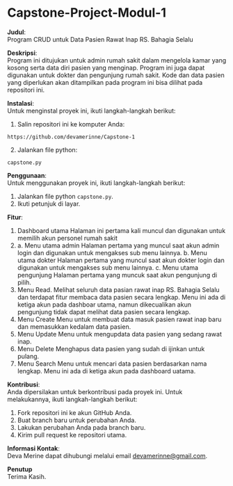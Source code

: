 # Capstone-Project-Modul-1
**Judul**:  
Program CRUD untuk Data Pasien Rawat Inap RS. Bahagia Selalu

**Deskripsi**:  
Program ini ditujukan untuk admin rumah sakit dalam mengelola kamar yang kosong serta data diri pasien yang menginap. Program ini juga dapat digunakan untuk dokter dan pengunjung rumah sakit. Kode dan data pasien yang diperlukan akan ditampilkan pada program ini bisa dilihat pada repositori ini.

**Instalasi**:  
Untuk menginstal proyek ini, ikuti langkah-langkah berikut:
1. Salin repositori ini ke komputer Anda:
```
https://github.com/devamerinne/Capstone-1
```
2. Jalankan file python:
```
capstone.py
```

**Penggunaan**:  
Untuk menggunakan proyek ini, ikuti langkah-langkah berikut:
1. Jalankan file python `capstone.py`.
2. Ikuti petunjuk di layar.

**Fitur**:  
1. Dashboard utama
   Halaman ini pertama kali muncul dan digunakan untuk memilih akun personel rumah sakit
2. a. Menu utama admin
      Halaman pertama yang muncul saat akun admin login dan digunakan untuk mengakses sub menu lainnya.
   b. Menu utama dokter
      Halaman pertama yang muncul saat akun dokter login dan digunakan untuk mengakses sub menu lainnya.
   c. Menu utama pengunjung
      Halaman pertama yang muncuk saat akun pengunjung di pilih.
3. Menu Read.
   Melihat seluruh data pasian rawat inap RS. Bahagia Selalu dan terdapat fitur membaca data pasien secara lengkap.
   Menu ini ada di ketiga akun pada dashboar utama, namun dikecualikan akun pengunjung tidak dapat melihat data pasien secara lengkap.
5. Menu Create
   Menu untuk membuat data masuk pasien rawat inap baru dan memasukkan kedalam data pasien.
6. Menu Update
   Menu untuk mengupdata data pasien yang sedang rawat inap.
5. Menu Delete
   Menghapus data pasien yang sudah di ijinkan untuk pulang.
6. Menu Search
   Menu untuk mencari data pasien berdasarkan nama lengkap. Menu ini ada di ketiga akun pada dashboard uatama.

**Kontribusi**:  
Anda dipersilakan untuk berkontribusi pada proyek ini. Untuk melakukannya, ikuti langkah-langkah berikut:
1. Fork repositori ini ke akun GitHub Anda.
2. Buat branch baru untuk perubahan Anda.
3. Lakukan perubahan Anda pada branch baru.
4. Kirim pull request ke repositori utama.

**Informasi Kontak**:  
Deva Merine dapat dihubungi melalui email devamerinne@gmail.com.

**Penutup**  
Terima Kasih.
